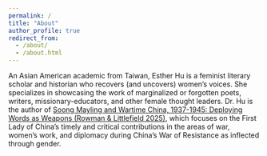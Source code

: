 ```yaml
---
permalink: /
title: "About"
author_profile: true
redirect_from: 
  - /about/
  - /about.html
---
```


An Asian American academic from Taiwan, Esther Hu is a feminist literary scholar and historian who recovers (and uncovers) women’s voices. She specializes in showcasing the work of marginalized or forgotten poets, writers, missionary-educators, and other female thought leaders.
Dr. Hu is the author of [Soong Mayling and Wartime China, 1937-1945: Deploying Words as Weapons (Rowman & Littlefield 2025)](https://rowman.com/ISBN/9781666928617/Soong-Mayling-and-Wartime-China-1937-1945-Deploying-Words-as-Weapons), which focuses on the First Lady of China’s timely and critical contributions in the areas of war, women’s work, and diplomacy during China’s War of Resistance as inflected through gender.
